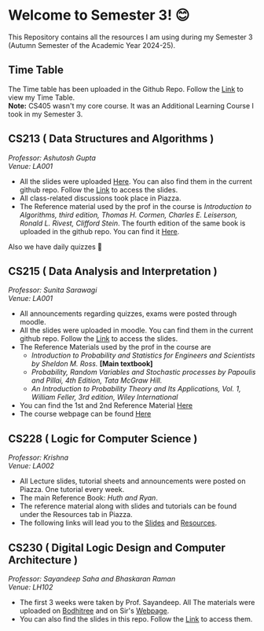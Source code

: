 # Welcome to Semester 3! 😊
This Repository contains all the resources I am using during my Semester 3 (Autumn Semester of the Academic Year 2024-25).
  
## Time Table
The Time table has been uploaded in the Github Repo. Follow the [Link](./Time_Table.png) to view my Time Table.  
__Note:__ CS405 wasn't my core course. It was an Additional Learning Course I took in my Semester 3.
## CS213 ( Data Structures and Algorithms )
_Professor: Ashutosh Gupta_  
_Venue: LA001_  
- All the slides were uploaded [Here](https://www.cse.iitb.ac.in/~akg/courses/2024-ds/). You can also find them in the current github repo. Follow the [Link](./CS213/Lectures) to access the slides.  
- All class-related discussions took place in Piazza.  
- The Reference material used by the prof in the course is _Introduction to Algorithms, third edition, Thomas H. Cormen, Charles E. Leiserson, Ronald L. Rivest, Clifford Stein_. The fourth edition of the same book is uploaded in the github repo. You can find it [Here](./CS213/Resources).  
  
Also we have daily quizzes :smiling_face_with_tear: 
## CS215 ( Data Analysis and Interpretation )
_Professor: Sunita Sarawagi_  
_Venue: LA001_  
- All announcements regarding quizzes, exams were posted through moodle.
- All the slides were uploaded in moodle. You can find them in the current github repo. Follow the [Link](./CS215/Lectures) to access the slides.
- The Reference Materials used by the prof in the course are
  - _Introduction to Probability and Statistics for Engineers and Scientists by Sheldon M. Ross._ __[Main textbook]__
  - _Probability, Random Variables and Stochastic processes by Papoulis and Pillai, 4th Edition, Tata McGraw Hill._
  - _An Introduction to Probability Theory and Its Applications, Vol. 1, William Feller, 3rd edition, Wiley International_  
- You can find the 1st and 2nd Reference Material [Here](./CS215/Resources)
- The course webpage can be found [Here](./CS215/CS215_Webpage.pdf)
## CS228 ( Logic for Computer Science )
_Professor: Krishna_  
_Venue: LA002_
- All Lecture slides, tutorial sheets and announcements were posted on Piazza. One tutorial every week.
- The main Reference Book: _Huth and Ryan_.
- The reference material along with slides and tutorials can be found under the Resources tab in Piazza.
- The following links will lead you to the [Slides](./CS228/Lectures) and [Resources](./CS228/Resources).
## CS230 ( Digital Logic Design and Computer Architecture )
_Professor: Sayandeep Saha and Bhaskaran Raman_  
_Venue: LH102_  
- The first 3 weeks were taken by Prof. Sayandeep. All The materials were uploaded on [Bodhitree](https://robin.bodhi.cse.iitb.ac.in) and on Sir's [Webpage](https://sites.google.com/view/sayandeepsaha/digital-logic-and-computer-architecture-theory-lab).  
- You can also find the slides in this repo. Follow the [Link](./CS230/Lectures) to access them.
